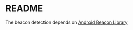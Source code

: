 # README #

The beacon detection depends on [Android Beacon Library](http://altbeacon.github.io/android-beacon-library/index.html)